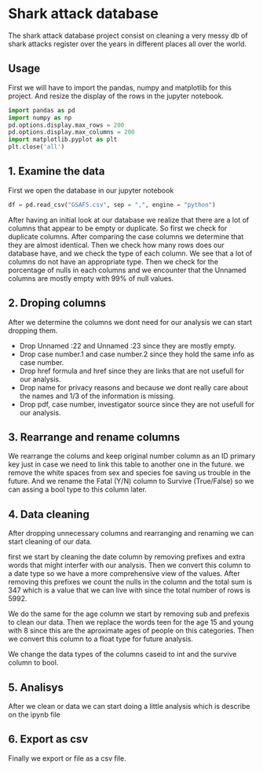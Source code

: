 # Shark attack database

The shark attack database project consist on cleaning a very messy db of shark attacks register over the years in different places all over the world. 

## Usage

First we will have to import the pandas, numpy and matplotlib for this project. And resize the display of the rows in the jupyter notebook.

```python
import pandas as pd
import numpy as np
pd.options.display.max_rows = 200
pd.options.display.max_columns = 200
import matplotlib.pyplot as plt
plt.close('all')
```
## 1. Examine the data 

First we open the database in our jupyter notebook 

```python
df = pd.read_csv("GSAF5.csv", sep = ",", engine = "python")
```
After having an initial look at our database we realize that there are a lot of columns that appear to be empty or duplicate. 
So first we check for duplicate columns. After comparing the case columns we determine that they are almost identical. Then we check how many rows does our database have, and we check the type of each column. We see that a lot of columns do not have an appropriate type.
Then we check for the porcentage of nulls in each columns and we encounter that the Unnamed columns are mostly empty with 99% of null values.

## 2. Droping columns

After we determine the columns we dont need for our analysis we can start dropping them.

* Drop Unnamed :22 and Unnamed :23 since they are mostly empty.
* Drop case number.1 and case number.2 since they hold the same info as case number.
* Drop href formula and href since they are links that are not usefull for our analysis.
* Drop name for privacy reasons and because we dont really care about the names and 1/3 of the information is missing. 
* Drop pdf, case number, investigator source since they are not usefull for our analysis.

## 3. Rearrange and rename columns

We rearrange the colums and keep original number column as an ID primary key just in case we need to link this table to another one in the future. we remove the white spaces from sex and species foe saving us trouble in the future. And we rename the Fatal (Y/N) column to Survive (True/False) so we can assing a bool type to this column later.

## 4. Data cleaning

After dropping unnecessary columns and rearranging and renaming we can start cleaning of our data.

first we start by cleaning the date column by removing prefixes and extra words that might interfer with our analysis.
Then we convert this column to a date type so we have a more comprehensive view of the values. 
After removing this prefixes we count the nulls in the column and the total sum is 347 which is a value that we can live with since the total number of rows is 5992. 

We do the same for the age column we start by removing sub and prefexis to clean our data. Then we replace the words teen for the age 15 and young with 8 since this are the aproximate ages of people on this categories.
Then we convert this column to a float type for future analysis.

We change the data types of the columns caseid to int and the survive column to bool.

## 5. Analisys

After we clean or data we can start doing a little analysis which is describe on the ipynb file

## 6. Export as csv

Finally we export or file as a csv file.

